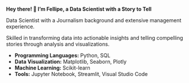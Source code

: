 **Hey there! 👋 I’m Fellipe, a Data Scientist with a Story to Tell**

Data Scientist with a Journalism background and extensive management experience.

Skilled in transforming data into actionable insights and telling compelling stories through analysis and visualizations.

* **Programming Languages:** Python, SQL
* **Data Visualization:** Matplotlib, Seaborn, Plotly
* **Machine Learning:** Scikit-learn
* **Tools:** Jupyter Notebook, Streamlit, Visual Studio Code
